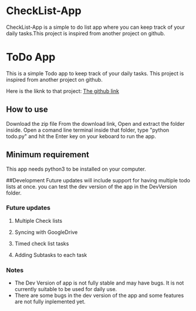 # CheckList-App
CheckList-App is a simple to do list app where you can keep track of your daily tasks.This project is inspired from another project on github.
# ToDo App

This is a simple Todo app to keep track of your daily tasks.
This project is inspired from another project on github. 

Here is the liknk to that project:
[The github link](https://github.com/wynand1004/Projects/blob/master/To-Do-List/)

## How to use

Download the zip file From the download link, Open and extract the folder inside. Open a comand line terminal inside that folder, type "python todo.py" and hit the Enter key on your keboard to run the app. 

## Minimum requirement

This app needs python3 to be installed on your computer. 

##Development
Future updates will include support for having multiple todo lists at once. 
you can test the dev version of the app in the DevVersion folder. 

### Future updates

1. Multiple Check lists

2. Syncing with GoogleDrive 

3. Timed check list tasks 

4. Adding Subtasks to each task

### Notes

* The Dev Version of app is not fully stable and may have bugs.
It is not currently suitable to be used for daily use. 
* There are some bugs in the dev version of the app and some features are not fully inplemented yet.
